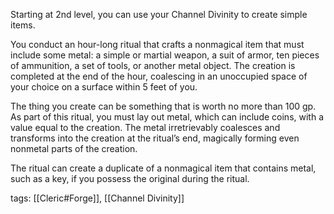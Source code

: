 Starting at 2nd level, you can use your Channel Divinity to create simple items.

You conduct an hour-long ritual that crafts a nonmagical item that must include some metal: a simple or martial weapon, a suit of armor, ten pieces of ammunition, a set of tools, or another metal object. The creation is completed at the end of the hour, coalescing in an unoccupied space of your choice on a surface within 5 feet of you.

The thing you create can be something that is worth no more than 100 gp. As part of this ritual, you must lay out metal, which can include coins, with a value equal to the creation. The metal irretrievably coalesces and transforms into the creation at the ritual’s end, magically forming even nonmetal parts of the creation.

The ritual can create a duplicate of a nonmagical item that contains metal, such as a key, if you possess the original during the ritual.

tags: [[Cleric#Forge]], [[Channel Divinity]]
